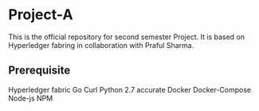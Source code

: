 # Project-A
This is the official repository for second semester Project. It is based on Hyperledger fabring in collaboration with Praful Sharma.

## Prerequisite
Hyperledger fabric
Go
Curl
Python 2.7 accurate
Docker
Docker-Compose 
Node-js
NPM
